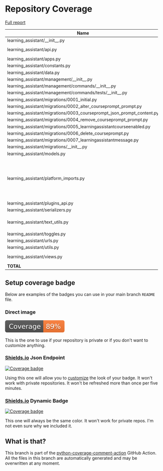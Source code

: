 # Repository Coverage

[Full report](https://htmlpreview.github.io/?https://github.com/edx/learning-assistant/blob/python-coverage-comment-action-data/htmlcov/index.html)

| Name                                                                        |    Stmts |     Miss |   Branch |   BrPart |   Cover |   Missing |
|---------------------------------------------------------------------------- | -------: | -------: | -------: | -------: | ------: | --------: |
| learning\_assistant/\_\_init\_\_.py                                         |        2 |        0 |        0 |        0 |    100% |           |
| learning\_assistant/api.py                                                  |       74 |        0 |       12 |        1 |     99% |  111->121 |
| learning\_assistant/apps.py                                                 |        4 |        0 |        0 |        0 |    100% |           |
| learning\_assistant/constants.py                                            |        5 |        0 |        0 |        0 |    100% |           |
| learning\_assistant/data.py                                                 |        6 |        0 |        0 |        0 |    100% |           |
| learning\_assistant/management/\_\_init\_\_.py                              |        0 |        0 |        0 |        0 |    100% |           |
| learning\_assistant/management/commands/\_\_init\_\_.py                     |        0 |        0 |        0 |        0 |    100% |           |
| learning\_assistant/management/commands/tests/\_\_init\_\_.py               |        0 |        0 |        0 |        0 |    100% |           |
| learning\_assistant/migrations/0001\_initial.py                             |        8 |        0 |        0 |        0 |    100% |           |
| learning\_assistant/migrations/0002\_alter\_courseprompt\_prompt.py         |        4 |        0 |        0 |        0 |    100% |           |
| learning\_assistant/migrations/0003\_courseprompt\_json\_prompt\_content.py |        4 |        0 |        0 |        0 |    100% |           |
| learning\_assistant/migrations/0004\_remove\_courseprompt\_prompt.py        |        4 |        0 |        0 |        0 |    100% |           |
| learning\_assistant/migrations/0005\_learningassistantcourseenabled.py      |        7 |        0 |        0 |        0 |    100% |           |
| learning\_assistant/migrations/0006\_delete\_courseprompt.py                |        4 |        0 |        0 |        0 |    100% |           |
| learning\_assistant/migrations/0007\_learningassistantmessage.py            |        9 |        0 |        0 |        0 |    100% |           |
| learning\_assistant/migrations/\_\_init\_\_.py                              |        0 |        0 |        0 |        0 |    100% |           |
| learning\_assistant/models.py                                               |       13 |        0 |        0 |        0 |    100% |           |
| learning\_assistant/platform\_imports.py                                    |       29 |       21 |        0 |        0 |     28% |12-19, 25-26, 32-33, 39-40, 46-47, 58-59, 70-71, 86-87 |
| learning\_assistant/plugins\_api.py                                         |       16 |        0 |        2 |        0 |    100% |           |
| learning\_assistant/serializers.py                                          |        9 |        0 |        2 |        0 |    100% |           |
| learning\_assistant/text\_utils.py                                          |       32 |        2 |        4 |        1 |     86% |42->exit, 47-48 |
| learning\_assistant/toggles.py                                              |       10 |       10 |        0 |        0 |      0% |      5-34 |
| learning\_assistant/urls.py                                                 |        5 |        0 |        0 |        0 |    100% |           |
| learning\_assistant/utils.py                                                |       54 |        0 |        6 |        0 |    100% |           |
| learning\_assistant/views.py                                                |       56 |        4 |        6 |        0 |     94% |20-21, 51-52 |
|                                                                   **TOTAL** |  **355** |   **37** |   **32** |    **2** | **89%** |           |


## Setup coverage badge

Below are examples of the badges you can use in your main branch `README` file.

### Direct image

[![Coverage badge](https://raw.githubusercontent.com/edx/learning-assistant/python-coverage-comment-action-data/badge.svg)](https://htmlpreview.github.io/?https://github.com/edx/learning-assistant/blob/python-coverage-comment-action-data/htmlcov/index.html)

This is the one to use if your repository is private or if you don't want to customize anything.

### [Shields.io](https://shields.io) Json Endpoint

[![Coverage badge](https://img.shields.io/endpoint?url=https://raw.githubusercontent.com/edx/learning-assistant/python-coverage-comment-action-data/endpoint.json)](https://htmlpreview.github.io/?https://github.com/edx/learning-assistant/blob/python-coverage-comment-action-data/htmlcov/index.html)

Using this one will allow you to [customize](https://shields.io/endpoint) the look of your badge.
It won't work with private repositories. It won't be refreshed more than once per five minutes.

### [Shields.io](https://shields.io) Dynamic Badge

[![Coverage badge](https://img.shields.io/badge/dynamic/json?color=brightgreen&label=coverage&query=%24.message&url=https%3A%2F%2Fraw.githubusercontent.com%2Fedx%2Flearning-assistant%2Fpython-coverage-comment-action-data%2Fendpoint.json)](https://htmlpreview.github.io/?https://github.com/edx/learning-assistant/blob/python-coverage-comment-action-data/htmlcov/index.html)

This one will always be the same color. It won't work for private repos. I'm not even sure why we included it.

## What is that?

This branch is part of the
[python-coverage-comment-action](https://github.com/marketplace/actions/python-coverage-comment)
GitHub Action. All the files in this branch are automatically generated and may be
overwritten at any moment.